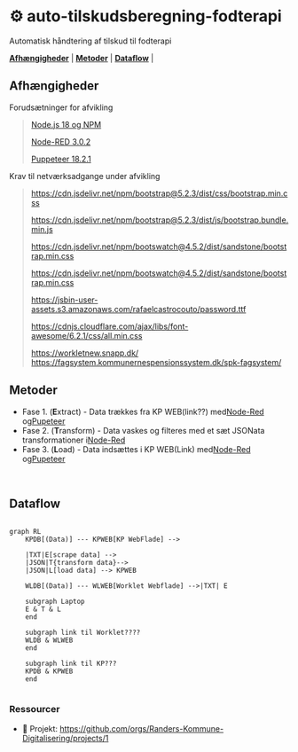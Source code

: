 # ⚙ auto-tilskudsberegning-fodterapi

Automatisk håndtering af tilskud til fodterapi

[**Afhængigheder**](#afhængigheder) | [**Metoder**](#metoder) | [**Dataflow**](#dataflow) |

## Afhængigheder


Forudsætninger for afvikling

> [Node.js 18 og NPM](https://docs.npmjs.com/downloading-and-installing-node-js-and-npm)
>
> [Node-RED 3.0.2](https://nodered.org/docs/getting-started/windows)
>
> [Puppeteer 18.2.1](https://www.npmjs.com/package/puppeteer/v/18.2.1)

Krav til netværksadgange under afvikling

> https://cdn.jsdelivr.net/npm/bootstrap@5.2.3/dist/css/bootstrap.min.css
>
> https://cdn.jsdelivr.net/npm/bootstrap@5.2.3/dist/js/bootstrap.bundle.min.js
>
> https://cdn.jsdelivr.net/npm/bootswatch@4.5.2/dist/sandstone/bootstrap.min.css
>
> https://cdn.jsdelivr.net/npm/bootswatch@4.5.2/dist/sandstone/bootstrap.min.css
>
> https://jsbin-user-assets.s3.amazonaws.com/rafaelcastrocouto/password.ttf
>
> https://cdnjs.cloudflare.com/ajax/libs/font-awesome/6.2.1/css/all.min.css
>
> https://workletnew.snapp.dk/ https://fagsystem.kommunernespensionssystem.dk/spk-fagsystem/


## Metoder

- Fase 1. (**E**xtract) - Data trækkes fra KP WEB(link??) med[Node-Red](https://nodered.org) og[Pupeteer](https://pptr.dev/)
- Fase 2. (**T**ransform) - Data vaskes og filteres med et sæt JSONata transformationer i[Node-Red](https://nodered.org)
- Fase 3. (**L**oad) - Data indsættes i KP WEB(Link) med[Node-Red](https://nodered.org) og[Pupeteer](https://pptr.dev/)

<br>

## Dataflow

```mermaid

graph RL
    KPDB[(Data)] --- KPWEB[KP WebFlade] --> 
  
    |TXT|E[scrape data] -->
    |JSON|T{transform data}-->
    |JSON|L[load data] --> KPWEB

    WLDB[(Data)] --- WLWEB[Worklet Webflade] -->|TXT| E

    subgraph Laptop
    E & T & L
    end

    subgraph link til Worklet????
    WLDB & WLWEB
    end
  
    subgraph link til KP???
    KPDB & KPWEB
    end
  

```

### Ressourcer

- 🔗 Projekt: https://github.com/orgs/Randers-Kommune-Digitalisering/projects/1
